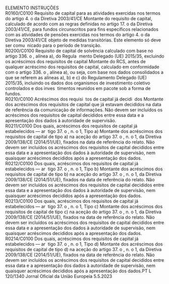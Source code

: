  
ELEMENTO  INSTRUÇÕES  
R0160/C0100  Requisito de capital para 
as atividades exercidas 
nos termos do artigo 4.  o 
da Diretiva 2003/41/CE  Montante do requisito de capital, calculado de acordo com as regras definidas no 
artigo 17.  o da Diretiva 2003/41/CE, para fundos circunscritos para fins específicos 
relacionados com as atividades de pensões exercidas nos termos do artigo 4.  o da 
Diretiva 2003/41/CE objeto de medidas transitórias. Este elemento só deve ser comu ­
nicado para o período de transição.  
R0200/C0100  Requisito de capital de 
solvência calculado com 
base no artigo 336.  o , 
alínea a), do Regula ­
mento Delegado (UE) 
2015/35, excluindo os 
acréscimos dos requisitos 
de capital  Montante do RCS, antes de qualquer acréscimo dos requisitos de capital, calculado em 
conformidade com o artigo 336.  o , alínea a), ou seja, com base nos dados consolidados 
a que se referem as alíneas a), b) e c) do Regulamento Delegado (UE) 2015/35, 
incluindo os dados dos organismos de investimento coletivo controlados e dos inves ­
timentos reunidos em pacote sob a forma de fundos.  
R0210/C0100  Acréscimos dos requisi ­
tos de capital já decidi ­
dos  Montante dos acréscimos dos requisitos de capital que já estavam decididos na data de 
referência da comunicação de informações. Não devem ser incluídos os acréscimos dos 
requisitos de capital decididos entre essa data e a apresentação dos dados à autoridade 
de supervisão.  
R0211/C0100  Dos quais, acréscimos 
dos requisitos de capital 
já estabelecidos — ar ­
tigo 37.  o , n.  o 1, Tipo a)  Montante dos acréscimos dos requisitos de capital de tipo a) na aceção do artigo 37.  o , 
n.  o 1, da Diretiva 2009/138/CE (2014/51/UE), fixados na data de referência do relato. 
Não devem ser incluídos os acréscimos dos requisitos de capital decididos entre essa 
data e a apresentação dos dados à autoridade de supervisão, nem quaisquer acréscimos 
decididos após a apresentação dos dados.  
R0212/C0100  Dos quais, acréscimos 
dos requisitos de capital 
já estabelecidos — ar ­
tigo 37.  o , n.  o 1, Tipo b)  Montante dos acréscimos dos requisitos de capital de tipo b) na aceção do artigo 37.  o , 
n.  o 1, da Diretiva 2009/138/CE (2014/51/UE), fixados na data de referência do relato. 
Não devem ser incluídos os acréscimos dos requisitos de capital decididos entre essa 
data e a apresentação dos dados à autoridade de supervisão, nem quaisquer acréscimos 
decididos após a apresentação dos dados.  
R0213/C0100  Dos quais, acréscimos 
dos requisitos de capital 
já estabelecidos — ar ­
tigo 37.  o , n.  o 1, Tipo c)  Montante dos acréscimos dos requisitos de capital de tipo c) na aceção do artigo 37.  o , 
n.  o 1, da Diretiva 2009/138/CE (2014/51/UE), fixados na data de referência do relato. 
Não devem ser incluídos os acréscimos dos requisitos de capital decididos entre essa 
data e a apresentação dos dados à autoridade de supervisão, nem quaisquer acréscimos 
decididos após a apresentação dos dados.  
R0214/C0100  Dos quais, acréscimos 
dos requisitos de capital 
já estabelecidos — ar ­
tigo 37.  o , n.  o 1, Tipo d)  Montante dos acréscimos dos requisitos de capital de tipo d) na aceção do artigo 37.  o , 
n.  o 1, da Diretiva 2009/138/CE (2014/51/UE), fixados na data de referência do relato. 
Não devem ser incluídos os acréscimos dos requisitos de capital decididos entre essa 
data e a apresentação dos dados à autoridade de supervisão, nem quaisquer acréscimos 
decididos após a apresentação dos dados.PT  L 120/1340 Jornal Oficial da União Europeia 5.5.2023